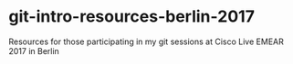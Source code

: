 # git-intro-resources-berlin-2017
Resources for those participating in my git sessions at Cisco Live EMEAR 2017 in Berlin
